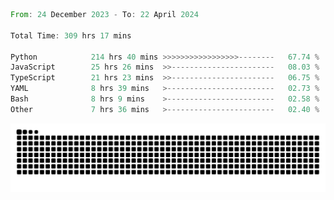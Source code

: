<!--START_SECTION:waka-->

```rust
From: 24 December 2023 - To: 22 April 2024

Total Time: 309 hrs 17 mins

Python            214 hrs 40 mins >>>>>>>>>>>>>>>>>--------   67.74 %
JavaScript        25 hrs 26 mins  >>-----------------------   08.03 %
TypeScript        21 hrs 23 mins  >>-----------------------   06.75 %
YAML              8 hrs 39 mins   >------------------------   02.73 %
Bash              8 hrs 9 mins    >------------------------   02.58 %
Other             7 hrs 36 mins   >------------------------   02.40 %
```

<!--END_SECTION:waka-->


<picture>
  <source media="(prefers-color-scheme: dark)" srcset="https://raw.githubusercontent.com/jeerawut97/jeerawut97/output/github-contribution-grid-snake.svg">
  <img alt="github contribution grid snake animation" src="https://raw.githubusercontent.com/jeerawut97/jeerawut97/output/github-contribution-grid-snake.svg">
</picture>
